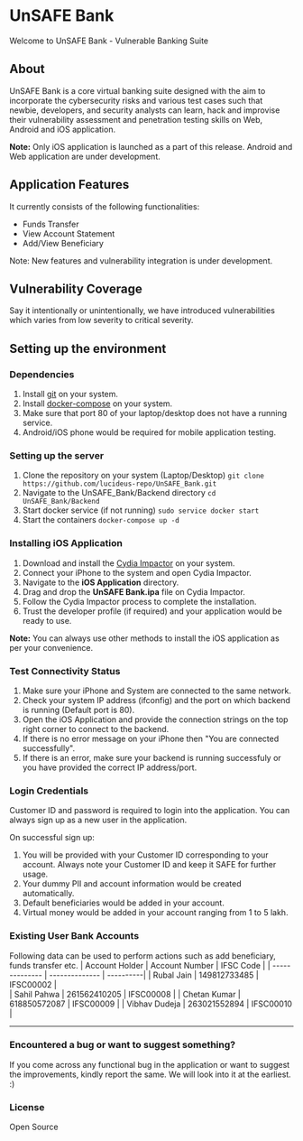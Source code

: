 
# UnSAFE Bank
Welcome to UnSAFE Bank - Vulnerable Banking Suite

## About
UnSAFE Bank is a core virtual banking suite designed with the aim to incorporate the cybersecurity risks and various test cases such that newbie, developers, and security analysts can learn, hack and improvise their vulnerability assessment and penetration testing skills on Web, Android and iOS application.

**Note:** Only iOS application is launched as a part of this release. Android and Web application are under development.

## Application Features
It currently consists of the following functionalities:
 * Funds Transfer
 * View Account Statement
 * Add/View Beneficiary

Note: New features and vulnerability integration is under development.

## Vulnerability Coverage
Say it intentionally or unintentionally, we have introduced vulnerabilities which varies from low severity to critical severity. 

## Setting up the environment

### Dependencies
1. Install [git](https://www.atlassian.com/git/tutorials/install-git) on your system.
2. Install [docker-compose](https://docs.docker.com/compose/install/) on your system.
3. Make sure that port 80 of your laptop/desktop does not have a running service.
4. Android/iOS phone would be required for mobile application testing.

### Setting up the server
1. Clone the repository on your system (Laptop/Desktop)
`git clone https://github.com/lucideus-repo/UnSAFE_Bank.git`
2. Navigate to the UnSAFE_Bank/Backend directory
`cd UnSAFE_Bank/Backend`
3. Start docker service (if not running) 
`sudo service docker start`
3. Start the containers
`docker-compose up -d`

### Installing iOS Application
1. Download and install the [Cydia Impactor](http://www.cydiaimpactor.com/) on your system.
2. Connect your iPhone to the system and open Cydia Impactor.
3. Navigate to the **iOS Application** directory.
4. Drag and drop the **UnSAFE Bank.ipa** file on Cydia Impactor.
5. Follow the Cydia Impactor process to complete the installation.
6. Trust the developer profile (if required) and your application would be ready to use.

**Note:** You can always use other methods to install the iOS application as per your convenience.

### Test Connectivity Status
1. Make sure your iPhone and System are connected to the same network.
2. Check your system IP address (ifconfig) and the port on which backend is running (Default port is 80).
3. Open the iOS Application and provide the connection strings on the top right corner to connect to the backend.
4. If there is no error message on your iPhone then "You are connected successfully".
5. If there is an error, make sure your backend is running successfuly or you have provided the correct IP address/port.

### Login Credentials
Customer ID and password is required to login into the application. You can always sign up as a new user in the application. 

On successful sign up:
1. You will be provided with your Customer ID corresponding to your account. Always note your Customer ID and keep it SAFE for further usage.
2. Your dummy PII and account information would be created automatically.
3. Default beneficiaries would be added in your account.
4. Virtual money would be added in your account ranging from 1 to 5 lakh.

### Existing User Bank Accounts
Following data can be used to perform actions such as add beneficiary, funds transfer etc.
| Account Holder | Account Number | IFSC Code |
| -------------- | -------------- | ----------|
| Rubal Jain | 149812733485 | IFSC00002 |  
| Sahil Pahwa | 261562410205 | IFSC00008 |
| Chetan Kumar | 618850572087 | IFSC00009 |
| Vibhav Dudeja | 263021552894 | IFSC00010 |
**********

### Encountered a bug or want to suggest something?
If you come across any functional bug in the application or want to suggest the improvements, kindly report the same. We will look into it at the earliest. :)

### License
Open Source
